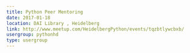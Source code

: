 ```yaml
---
title: Python Peer Mentoring
date: 2017-01-18
location: DAI Library , Heidelberg
link: http://www.meetup.com/HeidelbergPython/events/tqzbtlywcbxb/
usergroup: pythonhd
type: usergroup
---
```

